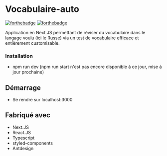 # Vocabulaire-auto

[![forthebadge](http://forthebadge.com/images/badges/built-with-love.svg)](http://forthebadge.com)  [![forthebadge](http://forthebadge.com/images/badges/powered-by-electricity.svg)](http://forthebadge.com)

Application en Next.JS permettant de réviser du vocabulaire dans le langage voulu (ici le Russe) via un test de vocabulaire efficace et entièrement customisable.

### Installation

- npm run dev (npm run start n'est pas encore disponible à ce jour, mise à jour prochaine)

## Démarrage

- Se rendre sur localhost:3000

## Fabriqué avec

- Next.JS
- React.JS
- Typescript
- styled-components
- Antdesign
